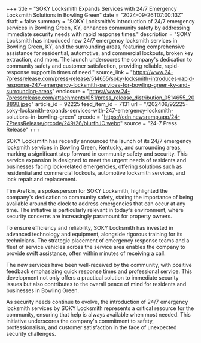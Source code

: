 +++
title = "SOKY Locksmith Expands Services with 24/7 Emergency Locksmith Solutions in Bowling Green"
date = "2024-09-26T07:00:13Z"
draft = false
summary = "SOKY Locksmith's introduction of 24/7 emergency services in Bowling Green, KY, enhances community safety by addressing immediate security needs with rapid response times."
description = "SOKY Locksmith has introduced new 24/7 emergency locksmith services in Bowling Green, KY, and the surrounding areas, featuring comprehensive assistance for residential, automotive, and commercial lockouts, broken key extraction, and more. The launch underscores the company's dedication to community safety and customer satisfaction, providing reliable, rapid-response support in times of need."
source_link = "https://www.24-7pressrelease.com/press-release/514655/soky-locksmith-introduces-rapid-response-247-emergency-locksmith-services-for-bowling-green-ky-and-surrounding-areas"
enclosure = "https://www.24-7pressrelease.com/attachments/051/press_release_distribution_0514655_208898.jpeg"
article_id = 92225
feed_item_id = 7131
url = "/202409/92225-soky-locksmith-expands-services-with-247-emergency-locksmith-solutions-in-bowling-green"
qrcode = "https://cdn.newsramp.app/24-7PressRelease/qrcode/249/26/blurfhJC.webp"
source = "24-7 Press Release"
+++

<p>SOKY Locksmith has recently announced the launch of its 24/7 emergency locksmith services in Bowling Green, Kentucky, and surrounding areas, marking a significant step forward in community safety and security. This service expansion is designed to meet the urgent needs of residents and businesses facing lock-related emergencies, offering solutions such as residential and commercial lockouts, automotive locksmith services, and lock repair and replacement.</p><p>Tim Arefkin, a spokesperson for SOKY Locksmith, highlighted the company's dedication to community safety, stating the importance of being available around the clock to address emergencies that can occur at any time. The initiative is particularly relevant in today's environment, where security concerns are increasingly paramount for property owners.</p><p>To ensure efficiency and reliability, SOKY Locksmith has invested in advanced technology and equipment, alongside rigorous training for its technicians. The strategic placement of emergency response teams and a fleet of service vehicles across the service area enables the company to provide swift assistance, often within minutes of receiving a call.</p><p>The new services have been well-received by the community, with positive feedback emphasizing quick response times and professional service. This development not only offers a practical solution to immediate security issues but also contributes to the overall peace of mind for residents and businesses in Bowling Green.</p><p>As security needs continue to evolve, the introduction of 24/7 emergency locksmith services by SOKY Locksmith represents a critical resource for the community, ensuring that help is always available when most needed. This initiative underscores the company's commitment to safety, professionalism, and customer satisfaction in the face of unexpected security challenges.</p>